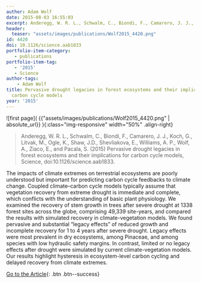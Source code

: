 ```yaml
---
author: Adam Wolf
date: 2015-08-03 16:55:03
excerpt: Anderegg, W. R. L., Schwalm, C., Biondi, F., Camarero, J. J., Koch, G., Litvak, M., Ogle, K., Shaw, J.D., Shevliakova, E., Williams, A. P., Wolf, A., Ziaco, E., and Pacala, S. (2015) Pervasive drought legacies in forest ecosystems and their implications for carbon cycle models, Science, doi:10.1126/ science.aab1833.
header:
  teaser: "assets/images/publications/Wolf2015_4420.png"
id: 4420
doi: 10.1126/science.aab1833
portfolio-item-category:
   - publications
portfolio-item-tag:
   - '2015'
   - Science
author-tags:
    - Adam Wolf
title: Pervasive drought legacies in forest ecosystems and their implications for
  carbon cycle models
year: '2015'
---
```


![first page]( {{"assets/images/publications/Wolf2015_4420.png" | absolute_url}} ){:class="img-responsive" width="50%" .align-right}

> Anderegg, W. R. L., Schwalm, C., Biondi, F., Camarero, J. J., Koch, G., Litvak, M., Ogle, K., Shaw, J.D., Shevliakova, E., Williams, A. P., Wolf, A., Ziaco, E., and Pacala, S. (2015) Pervasive drought legacies in forest ecosystems and their implications for carbon cycle models, Science, doi:10.1126/science.aab1833.


The impacts of climate extremes on terrestrial ecosystems are poorly understood but important for predicting carbon cycle feedbacks to climate change. Coupled climate–carbon cycle models typically assume that vegetation recovery from extreme drought is immediate and complete, which conflicts with the understanding of basic plant physiology. We examined the recovery of stem growth in trees after severe drought at 1338 forest sites across the globe, comprising 49,339 site-years, and compared the results with simulated recovery in climate-vegetation models. We found pervasive and substantial “legacy effects” of reduced growth and incomplete recovery for 1 to 4 years after severe drought. Legacy effects were most prevalent in dry ecosystems, among Pinaceae, and among species with low hydraulic safety margins. In contrast, limited or no legacy effects after drought were simulated by current climate-vegetation models. Our results highlight hysteresis in ecosystem-level carbon cycling and delayed recovery from climate extremes.


[Go to the Article](http://www.sciencemag.org/content/349/6247/528){: .btn .btn--success}